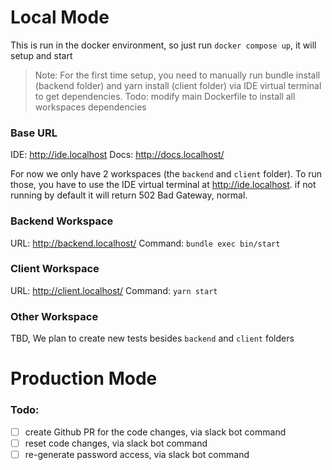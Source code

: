 # Local Mode
This is run in the docker environment, so just run `docker compose up`, it will setup and start

> Note: For the first time setup, you need to manually run bundle install (backend folder) and yarn install (client folder) via IDE virtual terminal to get dependencies. Todo: modify main Dockerfile to install all workspaces dependencies

### Base URL
IDE: http://ide.localhost
Docs: http://docs.localhost/

For now we only have 2 workspaces (the `backend` and `client` folder). To run those, you have to use the IDE virtual terminal at http://ide.localhost. if not running by default it will return 502 Bad Gateway, normal.

### Backend Workspace
URL: http://backend.localhost/
Command: `bundle exec bin/start`

### Client Workspace
URL: http://client.localhost/
Command: `yarn start`

### Other Workspace
TBD, We plan to create new tests besides `backend` and `client` folders

# Production Mode
### Todo:
- [ ] create Github PR for the code changes, via slack bot command
- [ ] reset code changes, via slack bot command
- [ ] re-generate password access, via slack bot command
